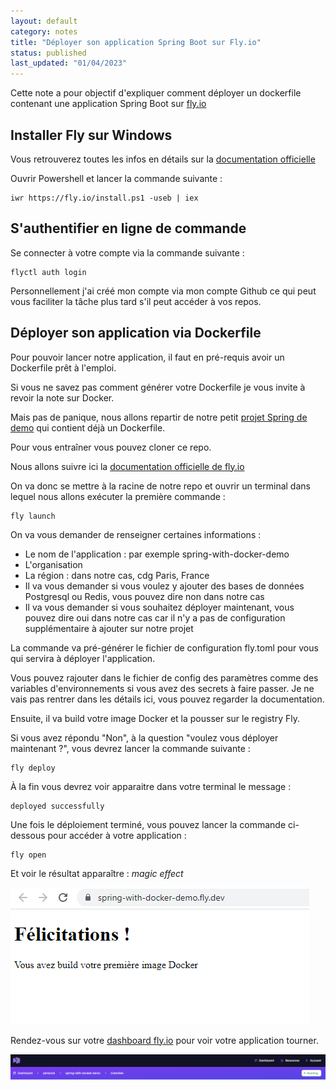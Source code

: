 ```yaml
---
layout: default
category: notes
title: "Déployer son application Spring Boot sur Fly.io"
status: published
last_updated: "01/04/2023"
---
```


Cette note a pour objectif d'expliquer comment déployer un dockerfile contenant une application Spring Boot sur [fly.io](https://fly.io/)

## Installer Fly sur Windows

Vous retrouverez toutes les infos en détails sur la [documentation officielle](https://fly.io/docs/hands-on/install-flyctl/)

Ouvrir Powershell et lancer la commande suivante :

```
iwr https://fly.io/install.ps1 -useb | iex
```

## S'authentifier en ligne de commande

Se connecter à votre compte via la commande suivante :

```
flyctl auth login
```

Personnellement j'ai créé mon compte via mon compte Github ce qui peut vous faciliter la tâche plus tard s'il peut accéder à vos repos.

## Déployer son application via Dockerfile

Pour pouvoir lancer notre application, il faut en pré-requis avoir un Dockerfile prêt à l'emploi.

Si vous ne savez pas comment générer votre Dockerfile je vous invite à revoir la note sur Docker.

Mais pas de panique, nous allons repartir de notre petit [projet Spring de demo](https://github.com/GeorgiaLR/spring-with-docker-demo) qui contient déjà un Dockerfile.

Pour vous entraîner vous pouvez cloner ce repo.

Nous allons suivre ici la [documentation officielle de fly.io](https://fly.io/docs/languages-and-frameworks/dockerfile/)

On va donc se mettre à la racine de notre repo et ouvrir un terminal dans lequel nous allons exécuter la première commande :

```
fly launch
```

On va vous demander de renseigner certaines informations :
* Le nom de l'application : par exemple spring-with-docker-demo
* L'organisation
* La région : dans notre cas, cdg Paris, France
* Il va vous demander si vous voulez y ajouter des bases de données Postgresql ou Redis, vous pouvez dire non dans notre cas
* Il va vous demander si vous souhaitez déployer maintenant, vous pouvez dire oui dans notre cas car il n'y a pas de configuration supplémentaire à ajouter sur notre projet

La commande va pré-générer le fichier de configuration fly.toml pour vous qui servira à déployer l'application.

Vous pouvez rajouter dans le fichier de config des paramètres comme des variables d'environnements si vous avez des secrets à faire passer. Je ne vais pas rentrer dans les détails ici, vous pouvez regarder la documentation.

Ensuite, il va build votre image Docker et la pousser sur le registry Fly.

Si vous avez répondu "Non", à la question "voulez vous déployer maintenant ?", vous devrez lancer la commande suivante :
```
fly deploy
```

À la fin vous devrez voir apparaitre dans votre terminal le message : 
```
deployed successfully
```

Une fois le déploiement terminé, vous pouvez lancer la commande ci-dessous pour accéder à votre application : 
```
fly open
```

Et voir le résultat apparaître : *magic effect*

![fly-deploy](/assets/img/fly/flydeploySpringDemo.png)

Rendez-vous sur votre [dashboard fly.io](https://fly.io/dashboard) pour voir votre application tourner.

![fly-deploy](/assets/img/fly/flyDashboard.png)






